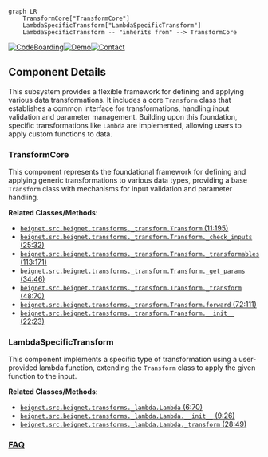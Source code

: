 ```mermaid
graph LR
    TransformCore["TransformCore"]
    LambdaSpecificTransform["LambdaSpecificTransform"]
    LambdaSpecificTransform -- "inherits from" --> TransformCore
```
[![CodeBoarding](https://img.shields.io/badge/Generated%20by-CodeBoarding-9cf?style=flat-square)](https://github.com/CodeBoarding/GeneratedOnBoardings)[![Demo](https://img.shields.io/badge/Try%20our-Demo-blue?style=flat-square)](https://www.codeboarding.org/demo)[![Contact](https://img.shields.io/badge/Contact%20us%20-%20contact@codeboarding.org-lightgrey?style=flat-square)](mailto:contact@codeboarding.org)

## Component Details

This subsystem provides a flexible framework for defining and applying various data transformations. It includes a core `Transform` class that establishes a common interface for transformations, handling input validation and parameter management. Building upon this foundation, specific transformations like `Lambda` are implemented, allowing users to apply custom functions to data.

### TransformCore
This component represents the foundational framework for defining and applying generic transformations to various data types, providing a base `Transform` class with mechanisms for input validation and parameter handling.


**Related Classes/Methods**:

- <a href="https://github.com/Genentech/beignet/blob/master/src/beignet/transforms/_transform.py#L11-L195" target="_blank" rel="noopener noreferrer">`beignet.src.beignet.transforms._transform.Transform` (11:195)</a>
- <a href="https://github.com/Genentech/beignet/blob/master/src/beignet/transforms/_transform.py#L25-L32" target="_blank" rel="noopener noreferrer">`beignet.src.beignet.transforms._transform.Transform._check_inputs` (25:32)</a>
- <a href="https://github.com/Genentech/beignet/blob/master/src/beignet/transforms/_transform.py#L113-L171" target="_blank" rel="noopener noreferrer">`beignet.src.beignet.transforms._transform.Transform._transformables` (113:171)</a>
- <a href="https://github.com/Genentech/beignet/blob/master/src/beignet/transforms/_transform.py#L34-L46" target="_blank" rel="noopener noreferrer">`beignet.src.beignet.transforms._transform.Transform._get_params` (34:46)</a>
- <a href="https://github.com/Genentech/beignet/blob/master/src/beignet/transforms/_transform.py#L48-L70" target="_blank" rel="noopener noreferrer">`beignet.src.beignet.transforms._transform.Transform._transform` (48:70)</a>
- <a href="https://github.com/Genentech/beignet/blob/master/src/beignet/transforms/_transform.py#L72-L111" target="_blank" rel="noopener noreferrer">`beignet.src.beignet.transforms._transform.Transform.forward` (72:111)</a>
- <a href="https://github.com/Genentech/beignet/blob/master/src/beignet/transforms/_transform.py#L22-L23" target="_blank" rel="noopener noreferrer">`beignet.src.beignet.transforms._transform.Transform.__init__` (22:23)</a>


### LambdaSpecificTransform
This component implements a specific type of transformation using a user-provided lambda function, extending the `Transform` class to apply the given function to the input.


**Related Classes/Methods**:

- <a href="https://github.com/Genentech/beignet/blob/master/src/beignet/transforms/_lambda.py#L6-L70" target="_blank" rel="noopener noreferrer">`beignet.src.beignet.transforms._lambda.Lambda` (6:70)</a>
- <a href="https://github.com/Genentech/beignet/blob/master/src/beignet/transforms/_lambda.py#L9-L26" target="_blank" rel="noopener noreferrer">`beignet.src.beignet.transforms._lambda.Lambda.__init__` (9:26)</a>
- <a href="https://github.com/Genentech/beignet/blob/master/src/beignet/transforms/_lambda.py#L28-L49" target="_blank" rel="noopener noreferrer">`beignet.src.beignet.transforms._lambda.Lambda._transform` (28:49)</a>




### [FAQ](https://github.com/CodeBoarding/GeneratedOnBoardings/tree/main?tab=readme-ov-file#faq)